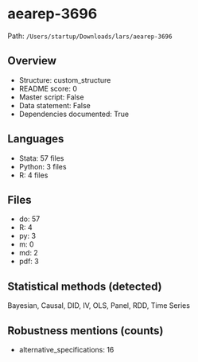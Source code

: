 # aearep-3696

Path: `/Users/startup/Downloads/lars/aearep-3696`

## Overview
- Structure: custom_structure
- README score: 0
- Master script: False
- Data statement: False
- Dependencies documented: True

## Languages
- Stata: 57 files
- Python: 3 files
- R: 4 files

## Files
- do: 57
- R: 4
- py: 3
- m: 0
- md: 2
- pdf: 3

## Statistical methods (detected)
Bayesian, Causal, DID, IV, OLS, Panel, RDD, Time Series

## Robustness mentions (counts)
- alternative_specifications: 16
